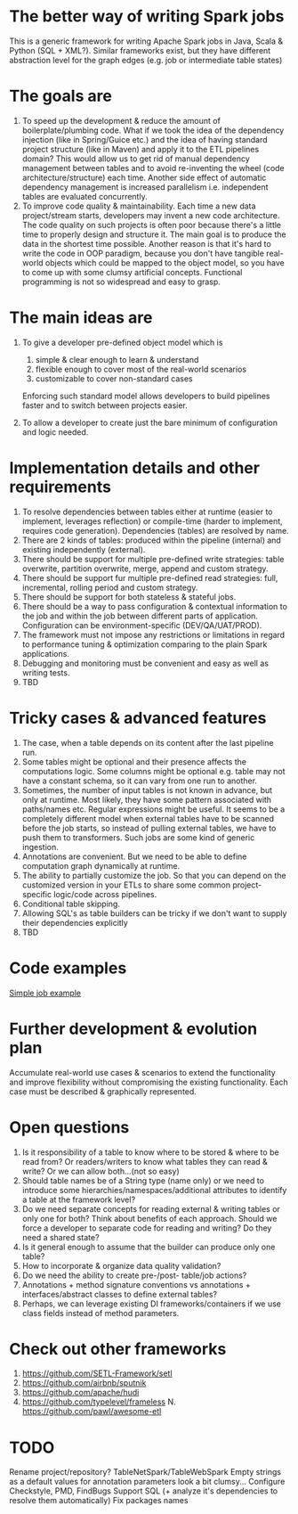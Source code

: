 # The better way of writing Spark jobs
This is a generic framework for writing Apache Spark jobs in Java, Scala & Python (SQL + XML?).
Similar frameworks exist, but they have different abstraction level for the graph edges (e.g. job or intermediate table states)

# The goals are
1. To speed up the development & reduce the amount of boilerplate/plumbing code. 
What if we took the idea of the dependency injection (like in Spring/Guice etc.)
and the idea of having standard project structure (like in Maven) 
and apply it to the ETL pipelines domain?
This would allow us to get rid of manual dependency management between tables 
and to avoid re-inventing the wheel (code architecture/structure) each time.
Another side effect of automatic dependency management is increased parallelism 
i.e. independent tables are evaluated concurrently.
2. To improve code quality & maintainability. 
Each time a new data project/stream starts, developers may invent a new code architecture.
The code quality on such projects is often poor because there's a little time to properly design and
structure it. The main goal is to produce the data in the shortest time possible.
Another reason is that it's hard to write the code in OOP paradigm, because
you don't have tangible real-world objects which could be mapped to the object model,
so you have to come up with some clumsy artificial concepts.
Functional programming is not so widespread and easy to grasp.

# The main ideas are
1. To give a developer pre-defined object model which is
   1. simple & clear enough to learn & understand 
   2. flexible enough to cover most of the real-world scenarios
   3. customizable to cover non-standard cases

   Enforcing such standard model allows developers to build pipelines faster and to switch between projects easier.
2. To allow a developer to create just the bare minimum of configuration and logic needed.

# Implementation details and other requirements
1. To resolve dependencies between tables either at runtime (easier to implement, leverages reflection) 
or compile-time (harder to implement, requires code generation). Dependencies (tables) are resolved by name.
2. There are 2 kinds of tables: produced within the pipeline (internal) and existing independently (external).
3. There should be support for multiple pre-defined write strategies: table overwrite, partition overwrite, merge, append and custom strategy.
4. There should be support fur multiple pre-defined read strategies: full, incremental, rolling period and custom strategy.
5. There should be support for both stateless & stateful jobs.
6. There should be a way to pass configuration & contextual information to the job and within the job between different parts of application.
Configuration can be environment-specific (DEV/QA/UAT/PROD).
7. The framework must not impose any restrictions or limitations in regard to performance tuning & optimization comparing to the plain Spark applications.
8. Debugging and monitoring must be convenient and easy as well as writing tests.
9. TBD

# Tricky cases & advanced features
1. The case, when a table depends on its content after the last pipeline run.
2. Some tables might be optional and their presence affects the computations logic. Some columns might be optional e.g. 
table may not have a constant schema, so it can vary from one run to another. 
3. Sometimes, the number of input tables is not known in advance, but only at runtime. Most likely, they have some
pattern associated with paths/names etc. Regular expressions might be useful. It seems to be a completely different model
when external tables have to be scanned before the job starts, so instead of pulling external tables, we have to push them
to transformers. Such jobs are some kind of generic ingestion.
4. Annotations are convenient. But we need to be able to define computation graph dynamically at runtime.
5. The ability to partially customize the job. So that you can depend on the customized version in your ETLs 
to share some common project-specific logic/code across pipelines.
6. Conditional table skipping.
7. Allowing SQL's as table builders can be tricky if we don't want to supply their dependencies explicitly
8. TBD

# Code examples
[Simple job example](src/test/scala/org/zubtsov/spark/etl1)

# Further development & evolution plan
Accumulate real-world use cases & scenarios to extend the functionality and improve flexibility 
without compromising the existing functionality.
Each case must be described & graphically represented.

# Open questions
1. Is it responsibility of a table to know where to be stored & where to be read from? Or readers/writers to know what tables
they can read & write? Or we can allow both...(not so easy)
2. Should table names be of a String type (name only) or we need to introduce some hierarchies/namespaces/additional attributes 
to identify a table at the framework level?
3. Do we need separate concepts for reading external & writing tables or only one for both? Think about benefits of each approach.
Should we force a developer to separate code for reading and writing? Do they need a shared state?
4. Is it general enough to assume that the builder can produce only one table?
5. How to incorporate & organize data quality validation?
6. Do we need the ability to create pre-/post- table/job actions?
7. Annotations + method signature conventions vs annotations + interfaces/abstract classes to define external tables?
8. Perhaps, we can leverage existing DI frameworks/containers if we use class fields instead of method parameters.

# Check out other frameworks
1. https://github.com/SETL-Framework/setl
2. https://github.com/airbnb/sputnik
3. https://github.com/apache/hudi
5. https://github.com/typelevel/frameless
N. https://github.com/pawl/awesome-etl

# TODO
Rename project/repository? TableNetSpark/TableWebSpark
Empty strings as a default values for annotation parameters look a bit clumsy...
Configure Checkstyle, PMD, FindBugs
Support SQL (+ analyze it's dependencies to resolve them automatically)
Fix packages names